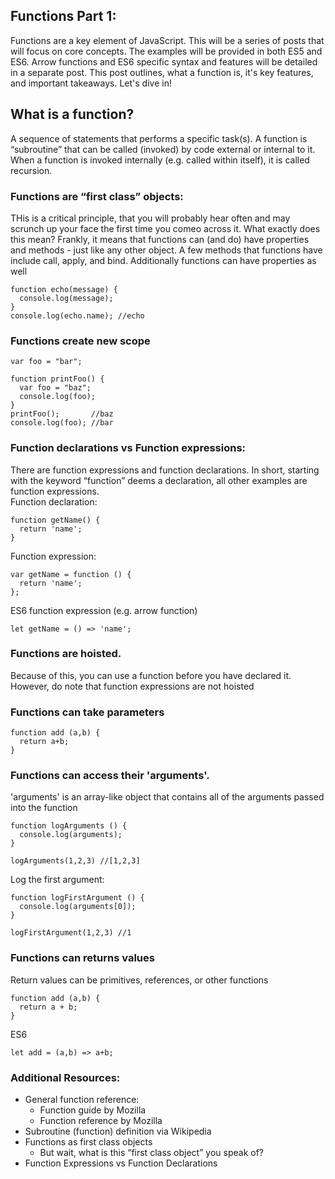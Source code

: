 ## Functions Part 1:
Functions are a key element of JavaScript.  This will be a series of posts that will focus on core concepts. The examples will be provided in both ES5 and ES6. Arrow functions and ES6 specific syntax and features will be detailed in a separate post. This post outlines, what a function is, it's key features, and important takeaways. Let's dive in!

## What is a function?
A sequence of statements that performs a specific task(s). A function is “subroutine” that can be called (invoked) by code external or internal to it.  When a function is invoked internally (e.g. called within itself), it is called recursion. 

### Functions are “first class” objects:
THis is a critical principle, that you will probably hear often and may scrunch up your face the first time you comeo across it. What exactly does this mean? Frankly, it means that functions can (and do) have properties and methods - just like any other object. A few methods that functions have include call, apply, and bind.  Additionally functions can have properties as well
```
function echo(message) {
  console.log(message);
}
console.log(echo.name); //echo
```

### Functions create new scope
```
var foo = "bar";

function printFoo() {
  var foo = "baz";
  console.log(foo);
}
printFoo();       //baz
console.log(foo); //bar
```

### Function declarations vs Function expressions:
There are function expressions and function declarations. In short, starting with the keyword “function” deems a declaration, all other examples are function expressions.  
Function declaration:
``` 
function getName() {
  return 'name';
}
```
Function expression:
``` 
var getName = function () {
  return 'name';
};
```

ES6 function expression (e.g. arrow function)
```
let getName = () => 'name';
```

### Functions are hoisted.  
Because of this, you can use a function before you have declared it.  However, do note that function expressions are not hoisted

### Functions can take parameters  
``` 
function add (a,b) {
  return a+b;
}
```

### Functions can access their 'arguments'.
'arguments' is an array-like object that contains all of the arguments passed into the function 
```
function logArguments () {
  console.log(arguments);
}

logArguments(1,2,3) //[1,2,3]
```
Log the first argument:
```
function logFirstArgument () {
  console.log(arguments[0]);
}

logFirstArgument(1,2,3) //1
```

### Functions can returns values
Return values can be primitives, references, or other functions
```
function add (a,b) { 
  return a + b;
}
```
ES6
```
let add = (a,b) => a+b;
```

### Additional Resources:
- General function reference:
  - Function guide by Mozilla
  - Function reference by Mozilla
- Subroutine (function) definition via Wikipedia
- Functions as first class objects
  - But wait, what is this “first class object” you speak of? 
- Function Expressions vs Function Declarations
